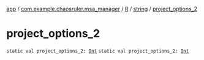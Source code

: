 [app](../../../index.md) / [com.example.chaosruler.msa_manager](../../index.md) / [R](../index.md) / [string](index.md) / [project_options_2](.)

# project_options_2

`static val project_options_2: `[`Int`](https://kotlinlang.org/api/latest/jvm/stdlib/kotlin/-int/index.html)
`static val project_options_2: `[`Int`](https://kotlinlang.org/api/latest/jvm/stdlib/kotlin/-int/index.html)